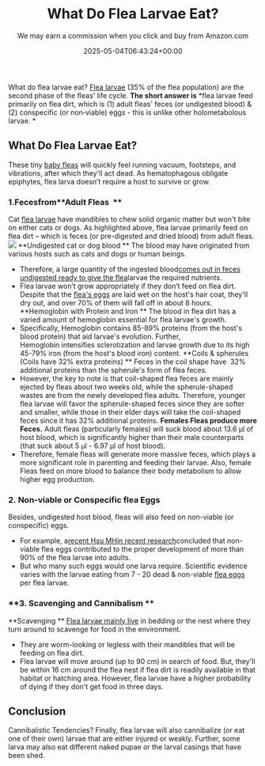 ﻿---
author: We may earn a commission when you click and buy from Amazon.com
layout: post
title: What Do Flea Larvae Eat?
date: '2025-05-04T06:43:24+00:00'
categories:
- Fleas
- Guide
tags: []
slug: /what-do-flea-larvae-eat/
lastmod: 2025-05-07T12:21:28+03:00
---

What do flea larvae eat?
[Flea larvae](http://npic.orst.edu/pest/flea.html)
(35% of the flea population) are the second phase of the fleas' life cycle.
**The short answer is**
*flea larvae feed primarily on flea dirt, which is (1) adult fleas' feces (or undigested blood) & (2) conspecific (or non‐viable) eggs - this is unlike other holometabolous larvae. *
## What Do Flea Larvae Eat?
These tiny
[baby fleas](https://pestpolicy.com/what-do-baby-fleas-look-like/)
will quickly feel running vacuum, footsteps, and vibrations, after which they'll act dead.
As hematophagous obligate epiphytes, flea larva doesn’t require a host to survive or grow.
### 1.**Feces**from**Adult Fleas  **
Cat
[flea larvae](https://pestpolicy.com/what-do-flea-larvae-look-like/)
have mandibles to chew solid organic matter but won't bite on either cats or dogs.
As highlighted above, flea larvae primarily feed on flea dirt – which is feces (or pre-digested and dried blood) from adult fleas.
![](/assets/img/04/What-Do-Flea-Larvae-Eat-300x203.png)
**Undigested cat or dog blood **
The blood may have originated from various hosts such as cats and dogs or human beings.
- Therefore, a large quantity of the ingested blood[comes out in feces undigested ready to give the flea](https://pestpolicy.com/where-do-fleas-come-from/)larvae the required nutrients.
- Flea larvae won’t grow appropriately if they don’t feed on flea dirt.
Despite that the
[flea's eggs](https://pestpolicy.com/how-to-kill-flea-eggs/)
are laid wet on the host's hair coat, they'll dry out, and over 70% of them will fall off in about 8 hours.
**Hemoglobin with Protein and Iron **
The blood in flea dirt has a varied amount of hemoglobin essential for flea larvae's growth.
- Specifically, Hemoglobin contains 85-89% proteins (from the host's blood protein) that aid larvae's evolution.
Further, Hemoglobin intensifies sclerotization and larvae growth due to its high 45-79% iron (from the host's blood iron) content.
**Coils & spherules (Coils have 32% extra proteins) **
Feces in the coil shape have  32% additional proteins than the spherule's form of flea feces.
- However, the key to note is that coil-shaped flea feces are mainly ejected by fleas about two weeks old, while the spherule-shaped wastes are from the newly developed flea adults.
Therefore, younger flea larvae will favor the spherule-shaped feces since they are softer and smaller, while those in their elder days will take the coil-shaped feces since it has 32% additional proteins.
**Females Fleas produce more Feces.**
Adult fleas (particularly females) will suck blood about 13.6 µl of host blood, which is significantly higher than their male counterparts (that suck about 5 µl - 6.97 µl of host blood).
- Therefore, female fleas will generate more massive feces, which plays a more significant role in parenting and feeding their larvae.
Also, female Fleas feed on more blood to balance their body metabolism to allow higher egg production.
### 2. Non-viable or Conspecific flea Eggs
Besides, undigested host blood, fleas will also feed on non-viable (or conspecific) eggs.
- For example, a[recent Hsu MHin recent research](https://pubmed.ncbi.nlm.nih.gov/12510898/)concluded that non-viable flea eggs contributed to the proper development of more than  90% of the flea larvae into adults.
- But who many such eggs would one larva require.
Scientific evidence varies with the larvae eating from 7 - 20 dead & non-viable
[flea eggs](https://pestpolicy.com/flea-eggs-vs-dandruff/)
per flea larvae.
### **3. Scavenging and Cannibalism **
**Scavenging **
[Flea larvae mainly live](https://pestpolicy.com/can-fleas-live-on-clothes/)
in bedding or the nest where they turn around to scavenge for food in the environment.
- They are worm-looking or legless with their mandibles that will be feeding on flea dirt.
- Flea larvae will move around (up to 90 cm) in search of food.
But, they'll be within 16 cm around the flea nest if flea dirt is readily available in that habitat or hatching area. However, flea larvae have a higher probability of dying if they don't get food in three days.
## Conclusion
Cannibalistic Tendencies? Finally, flea larvae will also cannibalize (or eat one of their own) larvae that are either injured or weakly.
Further, some larva may also eat different naked pupae or the larval casings that have been shed.